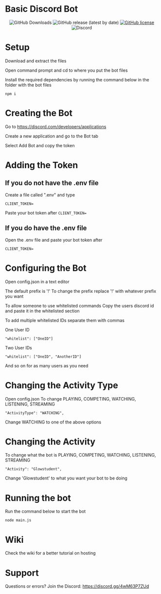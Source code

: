 <h1>Basic Discord Bot</h1>
<div align="center">
<img alt="GitHub Downloads" src="https://img.shields.io/github/downloads/Glowstudent777/BasicDiscordBot/total">
<img alt="GitHub release (latest by date)" src="https://img.shields.io/github/v/release/Glowstudent777/BasicDiscordBot">
<a href="https://github.com/Glowstudent777/BasicDiscordBot"><img alt="GitHub license" src="https://img.shields.io/github/license/Glowstudent777/BasicDiscordBot"></a>
<img alt="Discord" src="https://img.shields.io/discord/774005477617041440?label=Discord&logo=discord">
</div>


# Setup

Download and extract the files

Open command prompt and cd to where you put the bot files

Install the required dependencies by running the command below in the folder with the bot files
```
npm i
```

# Creating the Bot
Go to https://discord.com/developers/applications

Create a new application and go to the Bot tab

Select Add Bot and copy the token

# Adding the Token

## If you do not have the .env file
Create a file called ".env" and type
```
CLIENT_TOKEN=
```
Paste your bot token after `CLIENT_TOKEN=`

## If you do have the .env file
Open the .env file and paste your bot token after
```
CLIENT_TOKEN=
```

# Configuring the Bot
Open config.json in a text editor

The default prefix is '!'
To change the prefix replace '!' with whatever prefix you want

To allow someone to use whitelisted commands
Copy the users discord id and paste it in the whitelisted section

To add multiple whitelisted IDs separate them with commas

One User ID
```
"whitelist": ["OneID"]
```

Two User IDs
```
"whitelist": ["OneID", "AnotherID"]
```
And so on for as many users as you need


# Changing the Activity Type
Open config.json
To change PLAYING, COMPETING, WATCHING, LISTENING, STREAMING
```
"ActivityType": "WATCHING",
```
Change WATCHING to one of the above options

# Changing the Activity
To change what the bot is PLAYING, COMPETING, WATCHING, LISTENING, STREAMING
```
"Activity": "Glowstudent",
```
Change 'Glowstudent' to what you want your bot to be doing

# Running the bot
Run the command below to start the bot
```
node main.js
```

# Wiki
Check the wiki for a better tutorial on hosting

# Support
Questions or errors?
Join the Discord: https://discord.gg/4wM63P7ZUd
